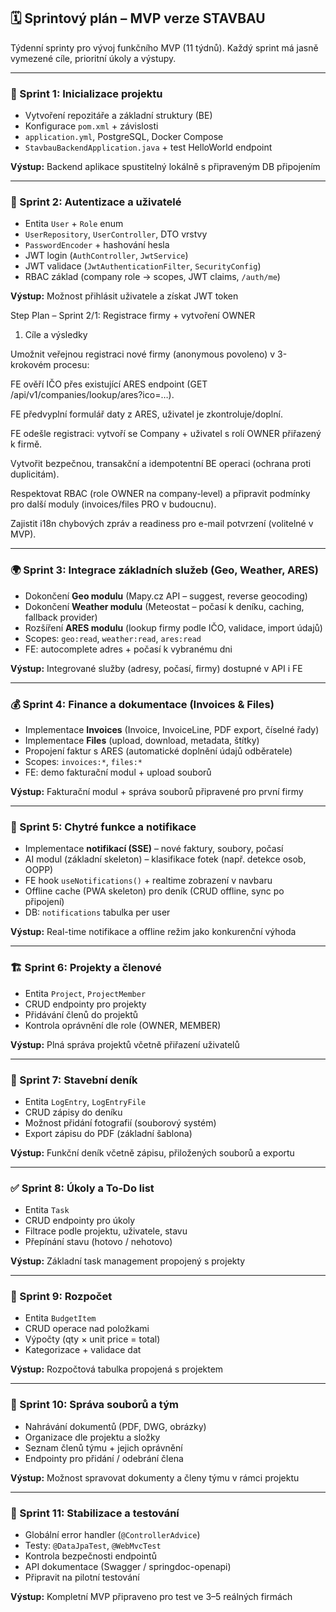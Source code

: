 ## 🗓️ Sprintový plán – MVP verze STAVBAU

Týdenní sprinty pro vývoj funkčního MVP (11 týdnů).
Každý sprint má jasně vymezené cíle, prioritní úkoly a výstupy.

---

### 🚀 Sprint 1: Inicializace projektu

* Vytvoření repozitáře a základní struktury (BE)
* Konfigurace `pom.xml` + závislosti
* `application.yml`, PostgreSQL, Docker Compose
* `StavbauBackendApplication.java` + test HelloWorld endpoint

**Výstup:** Backend aplikace spustitelný lokálně s připraveným DB připojením

---

### 🔐 Sprint 2: Autentizace a uživatelé

* Entita `User` + `Role` enum
* `UserRepository`, `UserController`, DTO vrstvy
* `PasswordEncoder` + hashování hesla
* JWT login (`AuthController`, `JwtService`)
* JWT validace (`JwtAuthenticationFilter`, `SecurityConfig`)
* RBAC základ (company role → scopes, JWT claims, `/auth/me`)

**Výstup:** Možnost přihlásit uživatele a získat JWT token

Step Plan – Sprint 2/1: Registrace firmy + vytvoření OWNER
1) Cíle a výsledky

Umožnit veřejnou registraci nové firmy (anonymous povoleno) v 3-krokovém procesu:

FE ověří IČO přes existující ARES endpoint (GET /api/v1/companies/lookup/ares?ico=…).

FE předvyplní formulář daty z ARES, uživatel je zkontroluje/doplní.

FE odešle registraci: vytvoří se Company + uživatel s rolí OWNER přiřazený k firmě.

Vytvořit bezpečnou, transakční a idempotentní BE operaci (ochrana proti duplicitám).

Respektovat RBAC (role OWNER na company-level) a připravit podmínky pro další moduly (invoices/files PRO v budoucnu).

Zajistit i18n chybových zpráv a readiness pro e-mail potvrzení (volitelné v MVP).


---

### 🌍 Sprint 3: Integrace základních služeb (Geo, Weather, ARES)

* Dokončení **Geo modulu** (Mapy.cz API – suggest, reverse geocoding)
* Dokončení **Weather modulu** (Meteostat – počasí k deníku, caching, fallback provider)
* Rozšíření **ARES modulu** (lookup firmy podle IČO, validace, import údajů)
* Scopes: `geo:read`, `weather:read`, `ares:read`
* FE: autocomplete adres + počasí k vybranému dni

**Výstup:** Integrované služby (adresy, počasí, firmy) dostupné v API i FE

---

### 💰 Sprint 4: Finance a dokumentace (Invoices & Files)

* Implementace **Invoices** (Invoice, InvoiceLine, PDF export, číselné řady)
* Implementace **Files** (upload, download, metadata, štítky)
* Propojení faktur s ARES (automatické doplnění údajů odběratele)
* Scopes: `invoices:*`, `files:*`
* FE: demo fakturační modul + upload souborů

**Výstup:** Fakturační modul + správa souborů připravené pro první firmy

---

### 🔔 Sprint 5: Chytré funkce a notifikace

* Implementace **notifikací (SSE)** – nové faktury, soubory, počasí
* AI modul (základní skeleton) – klasifikace fotek (např. detekce osob, OOPP)
* FE hook `useNotifications()` + realtime zobrazení v navbaru
* Offline cache (PWA skeleton) pro deník (CRUD offline, sync po připojení)
* DB: `notifications` tabulka per user

**Výstup:** Real-time notifikace a offline režim jako konkurenční výhoda

---

### 🏗️ Sprint 6: Projekty a členové

* Entita `Project`, `ProjectMember`
* CRUD endpointy pro projekty
* Přidávání členů do projektů
* Kontrola oprávnění dle role (OWNER, MEMBER)

**Výstup:** Plná správa projektů včetně přiřazení uživatelů

---

### 📒 Sprint 7: Stavební deník

* Entita `LogEntry`, `LogEntryFile`
* CRUD zápisy do deníku
* Možnost přidání fotografií (souborový systém)
* Export zápisu do PDF (základní šablona)

**Výstup:** Funkční deník včetně zápisu, přiložených souborů a exportu

---

### ✅ Sprint 8: Úkoly a To-Do list

* Entita `Task`
* CRUD endpointy pro úkoly
* Filtrace podle projektu, uživatele, stavu
* Přepínání stavu (hotovo / nehotovo)

**Výstup:** Základní task management propojený s projekty

---

### 🧮 Sprint 9: Rozpočet

* Entita `BudgetItem`
* CRUD operace nad položkami
* Výpočty (qty × unit price = total)
* Kategorizace + validace dat

**Výstup:** Rozpočtová tabulka propojená s projektem

---

### 📎 Sprint 10: Správa souborů a tým

* Nahrávání dokumentů (PDF, DWG, obrázky)
* Organizace dle projektu a složky
* Seznam členů týmu + jejich oprávnění
* Endpointy pro přidání / odebrání člena

**Výstup:** Možnost spravovat dokumenty a členy týmu v rámci projektu

---

### 🧪 Sprint 11: Stabilizace a testování

* Globální error handler (`@ControllerAdvice`)
* Testy: `@DataJpaTest`, `@WebMvcTest`
* Kontrola bezpečnosti endpointů
* API dokumentace (Swagger / springdoc-openapi)
* Připravit na pilotní testování

**Výstup:** Kompletní MVP připraveno pro test ve 3–5 reálných firmách  

